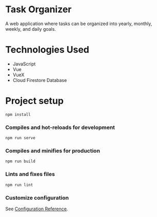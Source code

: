 # Task Organizer 
A web application where tasks can be organized into yearly, monthly, weekly, and daily goals.

# Technologies Used
* JavaScript
* Vue
* VueX
* Cloud Firestore Database

# Project setup
```
npm install
```

### Compiles and hot-reloads for development
```
npm run serve
```

### Compiles and minifies for production
```
npm run build
```

### Lints and fixes files
```
npm run lint
```

### Customize configuration
See [Configuration Reference](https://cli.vuejs.org/config/).
